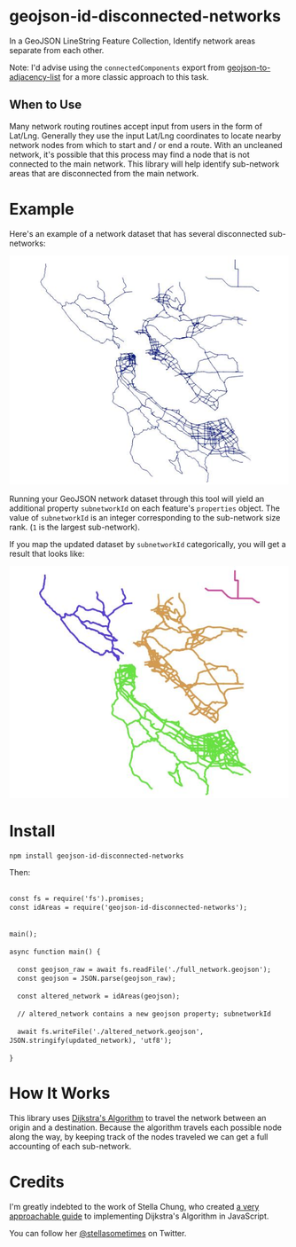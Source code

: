 # geojson-id-disconnected-networks
In a GeoJSON LineString Feature Collection, Identify network areas separate from each other.

Note:  I'd advise using the `connectedComponents` export from [geojson-to-adjacency-list](https://github.com/royhobbstn/geojson-to-adjacency-list) for a more classic approach to this task.

## When to Use

Many network routing routines accept input from users in the form of Lat/Lng.  Generally they use the input Lat/Lng coordinates to locate nearby network nodes from which to start and / or end a route.  With an uncleaned network, it's possible that this process may find a node that is not connected to the main network.  This library will help identify sub-network areas that are disconnected from the main network.

# Example

Here's an example of a network dataset that has several disconnected sub-networks:

![Before Processing](./img/before_subnetwork.jpg)

Running your GeoJSON network dataset through this tool will yield an additional property `subnetworkId` on each feature's `properties` object. The value of `subnetworkId` is an integer corresponding to the sub-network size rank. (`1` is the largest sub-network).

If you map the updated dataset by `subnetworkId` categorically, you will get a result that looks like:

![After Processing](./img/after_subnetwork.jpg)

# Install

```
npm install geojson-id-disconnected-networks
```

Then:

```

const fs = require('fs').promises;
const idAreas = require('geojson-id-disconnected-networks');


main();

async function main() {

  const geojson_raw = await fs.readFile('./full_network.geojson');
  const geojson = JSON.parse(geojson_raw);

  const altered_network = idAreas(geojson);
  
  // altered_network contains a new geojson property; subnetworkId

  await fs.writeFile('./altered_network.geojson', JSON.stringify(updated_network), 'utf8');

}

```

# How It Works

This library uses [Dijkstra's Algorithm](https://en.wikipedia.org/wiki/Dijkstra%27s_algorithm) to travel the network between an origin and a destination.  Because the algorithm travels each possible node along the way, by keeping track of the nodes traveled we can get a full accounting of each sub-network.

# Credits

I'm greatly indebted to the work of Stella Chung, who created [a very approachable guide](https://hackernoon.com/how-to-implement-dijkstras-algorithm-in-javascript-abdfd1702d04) to implementing Dijkstra's Algorithm in JavaScript.

You can follow her [@stellasometimes](https://twitter.com/stellasometimes) on Twitter.
